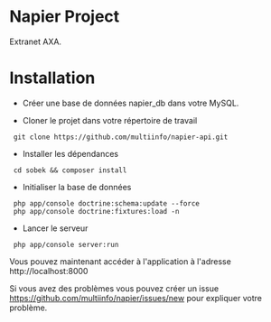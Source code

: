 Napier Project
========

Extranet AXA.

# Installation
* Créer une base de données napier_db dans votre MySQL.

* Cloner le projet dans votre répertoire de travail
```
 git clone https://github.com/multiinfo/napier-api.git
```
* Installer les dépendances
```
 cd sobek && composer install
```
* Initialiser la base de données

```
 php app/console doctrine:schema:update --force
 php app/console doctrine:fixtures:load -n
```

* Lancer le serveur
```
 php app/console server:run
```

Vous pouvez maintenant accéder à l'application à l'adresse http://localhost:8000

Si vous avez des problèmes vous pouvez créer un issue https://github.com/multiinfo/napier/issues/new pour expliquer votre problème.
